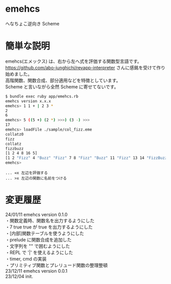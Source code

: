 # emehcs
へなちょこ逆向き Scheme  

# 簡単な説明
emehcs(エメックス) は、右から左へ式を評価する関数型言語です。  
https://github.com/abo-junghichi/revapp-interpreter さんに感銘を受けて作り始めました。  
高階関数、関数合成、部分適用などを特徴としています。  
Scheme と言いながら全然 Scheme に寄せてないです。  
```bash
$ bundle exec ruby app/emehcs.rb
emehcs version x.x.x
emehcs> 1 1 + | 2 3 *
2
6
emehcs> 5 ((5 +) (2 *) >>>) (3 -) >>>
17
emehcs> loadFile ./sample/col_fizz.eme
collatz0
fizz
collatz
fizzbuzz
[1 2 4 8 16 5]
[1 2 "Fizz" 4 "Buzz" "Fizz" 7 8 "Fizz" "Buzz" 11 "Fizz" 13 14 "FizzBuzz" 16 17 "Fizz" 19 "Buzz" "Fizz" 22 23 "Fizz" "Buzz" 26 "Fizz" 28 29 "FizzBuzz"]
emehcs>
```
```
... =x 左辺を評価する
... >x 左辺の関数に名前をつける
```

# 変更履歴
24/01/11 emehcs version 0.1.0  
・関数定義時、関数名を出力するようにした  
・7 true true が true を出力するようにした  
・[内部]関数テーブルを使うようにした  
・prelude に関数合成を追加した  
・文字列を "" で囲むようにした  
・REPL で '|' を使えるようにした  
・timer, cmd の実装  
・プリミティブ関数とプレリュード関数の整理整頓  
23/12/11 emehcs version 0.0.1  
23/12/04 init.  
